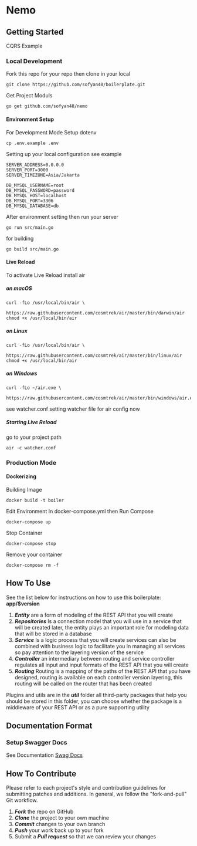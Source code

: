 # Nemo
## Getting Started
CQRS Example

### Local Development

Fork this repo for your repo then clone in your local
```
git clone https://github.com/sofyan48/boilerplate.git
```

Get Project Moduls

```
go get github.com/sofyan48/nemo
```

#### Environment Setup
For Development Mode Setup dotenv
```
cp .env.example .env
```
Setting up your local configuration see example
```
SERVER_ADDRESS=0.0.0.0
SERVER_PORT=3000
SERVER_TIMEZONE=Asia/Jakarta

DB_MYSQL_USERNAME=root
DB_MYSQL_PASSWORD=password
DB_MYSQL_HOST=localhost
DB_MYSQL_PORT=3306
DB_MYSQL_DATABASE=db
```

After environment setting then run your server

```
go run src/main.go
```

for building
```
go build src/main.go
```
#### Live Reload
To activate Live Reload install air 
##### on macOS

```
curl -fLo /usr/local/bin/air \
    https://raw.githubusercontent.com/cosmtrek/air/master/bin/darwin/air
chmod +x /usr/local/bin/air
```

##### on Linux

```
curl -fLo /usr/local/bin/air \
    https://raw.githubusercontent.com/cosmtrek/air/master/bin/linux/air
chmod +x /usr/local/bin/air
```

##### on Windows

```
curl -fLo ~/air.exe \
    https://raw.githubusercontent.com/cosmtrek/air/master/bin/windows/air.exe
```

see watcher.conf setting watcher file for air config now

##### Starting Live Reload
go to your project path
```
air -c watcher.conf
```

### Production Mode

#### Dockerizing
Building Image
```
docker build -t boiler
```
Edit Environment In docker-compose.yml then Run Compose
```
docker-compose up
```
Stop Container
```
docker-compose stop
```
Remove your container
```
docker-compose rm -f
```


## How To Use
See the list below for instructions on how to use this boilerplate:
**app/$version**
1. ***Entity*** are a form of modeling of the REST API that you will create
2. ***Repositories*** Is a connection model that you will use in a service that will be created later, the entity plays an important role for modeling data that will be stored in a database
3. ***Service*** Is a logic process that you will create services can also be combined with business logic to facilitate you in managing all services so pay attention to the layering version of the service
4. ***Controller*** an intermediary between routing and service controller regulates all input and input formats of the REST API that you will create
5. ***Routing*** Routing is a mapping of the paths of the REST API that you have designed, routing is available on each controller version layering, this routing will be called on the router that has been created

Plugins and utils are in the ***util*** folder all third-party packages that help you should be stored in this folder, you can choose whether the package is a middleware of your REST API or as a pure supporting utility


## Documentation Format
### Setup Swagger Docs
See Documentation 
[Swag Docs](https://github.com/swaggo/swag)

## How To Contribute
Please refer to each project's style and contribution guidelines for submitting patches and additions. In general, we follow the "fork-and-pull" Git workflow.
 1. ***Fork*** the repo on GitHub
 2. ***Clone*** the project to your own machine
 3. ***Commit*** changes to your own branch
 4. ***Push*** your work back up to your fork
 5. Submit a ***Pull request*** so that we can review your changes
